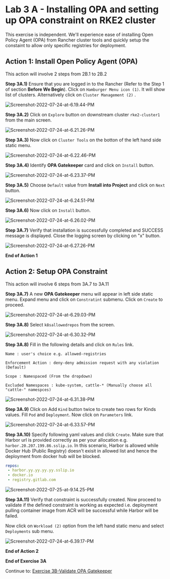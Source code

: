 # Lab 3 A - Installing OPA and setting up OPA constraint on RKE2 cluster

This exercise is independent. We'll experience ease of installing Open Policy Agent (OPA) from Rancher cluster tools and quickly setup the constaint to allow only specific registries for deployment. 

## Action 1: Install Open Policy Agent (OPA) 

This action will involve 2 steps from 2B.1 to 2B.2

**Step 3A.1)** Ensure that you are logged in to the Rancher (Refer to the Step 1 of section **Before We Begin**). Click on `Hamburger Menu icon (1)`. It will show list of clusters. Alternatively click on `Cluster Management (2)` .

![Screenshot-2022-07-24-at-6.19.44-PM](../images/Screenshot-2022-07-24-at-6.19.44-PM.png)

**Step 3A.2)** Click on `Explore` button on downstream cluster `rke2-cluster1` from the main screen.

![Screenshot-2022-07-24-at-6.21.26-PM](../images/Screenshot-2022-07-24-at-6.21.26-PM.png)

**Step 3A.3)** Now click on `Cluster Tools` on the botton of the left hand side static menu.  

![Screenshot-2022-07-24-at-6.22.46-PM](../images/Screenshot-2022-07-24-at-6.22.46-PM.png)



**Step 3A.4)** Identify **OPA Gatekeeper** card and click on `Install` button. 

![Screenshot-2022-07-24-at-6.23.37-PM](../images/Screenshot-2022-07-24-at-6.23.37-PM.png)



**Step 3A.5)** Choose `Default` value from **Install into Project** and click on `Next` button. 

![Screenshot-2022-07-24-at-6.24.51-PM](../images/Screenshot-2022-07-24-at-6.24.51-PM.png)



**Step 3A.6)** Now click on `Install` button. 

![Screenshot-2022-07-24-at-6.26.02-PM](../images/Screenshot-2022-07-24-at-6.26.02-PM.png)



**Step 3A.7)** Verify that installation is successfully completed and SUCCESS message is displayed. Close the logging screen by clicking on "x" button.  

![Screenshot-2022-07-24-at-6.27.26-PM](../images/Screenshot-2022-07-24-at-6.27.26-PM.png)



**End of Action 1**



## Action 2: Setup OPA Constraint

This action will involve 6 steps from 3A.7 to 3A.11

**Step 3A.7)** A new **OPA Gatekeeper** menu will appear in left side static menu. Expand menu and click on `Constratint` submenu. Click on `Create` to proceed. 

![Screenshot-2022-07-24-at-6.29.03-PM](../images/Screenshot-2022-07-24-at-6.29.03-PM.png)



**Step 3A.8)** Select `k8sallowedrepos` from the screen. 

![Screenshot-2022-07-24-at-6.30.32-PM](../images/Screenshot-2022-07-24-at-6.30.32-PM.png)



**Step 3A.8)** Fill in the following details and click on `Rules` link. 

`Name : user's choice e.g. allowed-registries`

`Enforcement Action : deny-deny admission request with any violation (Default)`

`Scope : Namespaced (From the dropdown)`

`Excluded Namespaces : kube-system, cattle-* (Manually choose all "cattle-" namespces)`

![Screenshot-2022-07-24-at-6.31.38-PM](../images/Screenshot-2022-07-24-at-6.31.38-PM.png)



**Step 3A.9)** Click on Add `Kind` button twice to create two rows for Kinds values. Fill `Pod` and `Deployment`. Now click on `Parameters` link.  

![Screenshot-2022-07-24-at-6.33.57-PM](../images/Screenshot-2022-07-24-at-6.33.57-PM.png)



**Step 3A.10)** Specify following yaml values and click `Create`. Make sure that Harbor url is provided correctly as per your allocation e.g. `harbor.20.207.199.86.sslip.io`. In this scenario, Harbor is allowed while Docker Hub (Public Registry) doesn't exisit in allowed list and hence the deployment from docker hub will be blocked.  

```yaml
repos:
 - harbor.yy.yy.yy.yy.sslip.io
 - docker.io
 - registry.gitlab.com
```

![Screenshot-2022-07-25-at-9.14.25-PM](../images/Screenshot-2022-07-25-at-9.14.25-PM.png)

**Step 3A.11)** Verify that constraint is successfully created. Now proceed to validate if the defined constraint is working as expected i.e. deployment pulling container image from ACR will be successful while Harbor will be failed. 

Now click on `Workload (2)` option from the left hand static menu and select `Deployments` sub menu. 

![Screenshot-2022-07-24-at-6.39.17-PM](../images/Screenshot-2022-07-24-at-6.39.17-PM.png)



**End of Action 2**

**End of Exercise 3A**

Continue to: [Exercise 3B-Validate OPA Gatekeeper](https://github.com/dsohk/rancher-private-registry-workshop/blob/main/docs/Exercise-03B-TestOPAConstraintForHarborDocker.md)




